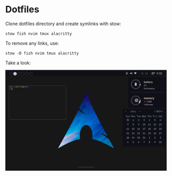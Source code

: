 # Dotfiles

Clone dotfiles directory and create symlinks with stow:
```
stow fish nvim tmux alacritty
```
To remove any links, use:
```
stow -D fish nvim tmux alacritty
```

Take a look:

![Showacase Image](showcase.png)
